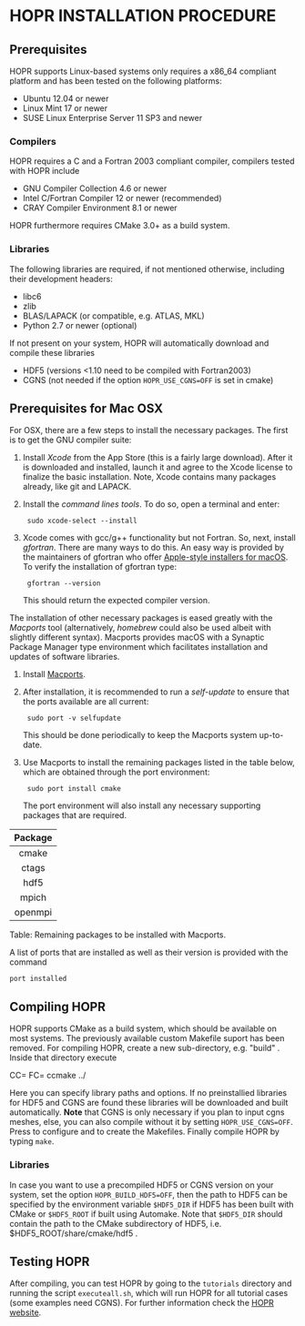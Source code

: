 # HOPR INSTALLATION PROCEDURE


## Prerequisites

HOPR supports Linux-based systems only requires a x86_64
compliant platform and has been tested on the following platforms:

- Ubuntu 12.04 or newer
- Linux Mint 17 or newer
- SUSE Linux Enterprise Server 11 SP3 and newer


### Compilers

HOPR requires a C and a Fortran 2003 compliant compiler,
compilers tested with HOPR include

- GNU Compiler Collection 4.6 or newer
- Intel C/Fortran Compiler 12 or newer (recommended)
- CRAY Compiler Environment 8.1 or newer

HOPR furthermore requires CMake 3.0+ as a build system.

### Libraries

The following libraries are required, if not mentioned
otherwise, including their development headers:

- libc6
- zlib
- BLAS/LAPACK (or compatible, e.g. ATLAS, MKL)
- Python 2.7 or newer (optional)

If not present on your system, HOPR will automatically
download and compile these libraries

- HDF5 (versions <1.10 need to be compiled with Fortran2003)
- CGNS (not needed if the option `HOPR_USE_CGNS=OFF` is set in cmake)

## Prerequisites for Mac OSX

For OSX, there are a few steps to install the necessary packages. The first is to get the GNU compiler suite:

1. Install *Xcode* from the App Store (this is a fairly large download). After it is downloaded and installed, launch it and agree to the Xcode license to finalize the basic installation. Note, Xcode contains many packages already, like git and LAPACK.
2. Install the *command lines tools*. To do so, open a terminal and enter:

        sudo xcode-select --install

3. Xcode comes with gcc/g++ functionality but not Fortran. So, next, install *gfortran*. There are many ways to do this. An easy way is provided by the maintainers of gfortran who offer [Apple-style installers for macOS](https://github.com/fxcoudert/gfortran-for-macOS/releases). To verify the installation of gfortran type:

        gfortran --version

     This should return the expected compiler version. 
 
The installation of other necessary packages is eased greatly with the *Macports* tool (alternatively, *homebrew* could also be used albeit with slightly different syntax). Macports provides macOS with a Synaptic Package Manager type environment which facilitates installation and updates of software libraries.

1. Install [Macports](https://www.macports.org/install.php).
2. After installation, it is recommended to run a *self-update* to ensure that the ports available are all current:


        sudo port -v selfupdate

      This should be done periodically to keep the Macports system up-to-date.

3. Use Macports to install the remaining packages listed in the table below, which are obtained through the port environment:

        sudo port install cmake

     The port environment will also install any necessary supporting packages that are required.

  | Package |
  |:-------:|
  | cmake   |
  | ctags   |
  | hdf5    |
  | mpich   |
  | openmpi |

Table: Remaining packages to be installed with Macports.

A list of ports that are installed as well as their version is provided with the command

    port installed

## Compiling HOPR

HOPR supports CMake as a build system, which should be
available on most systems. The previously available
custom Makefile suport has been removed.
For compiling HOPR, create a new sub-directory,
e.g. "build" . Inside that directory execute
 
   CC=<C-Compiler> FC=<Fortran-Compiler>  ccmake ../

Here you can specify library paths and options. If no
preinstallied libraries for HDF5 and CGNS are found these
libraries will be downloaded and built automatically. 
**Note** that CGNS is only necessary if you plan to input cgns meshes, else, 
you can also compile without it by setting `HOPR_USE_CGNS=OFF`.
Press <c> to configure and <g> to create the Makefiles.
Finally compile HOPR by typing `make`.

### Libraries

In case you want to use a precompiled HDF5 or CGNS version
on your system, set the option `HOPR_BUILD_HDF5=OFF`, then 
the path to HDF5 can be specified by the environment variable
`$HDF5_DIR` if HDF5 has been built with CMake or `$HDF5_ROOT`
if built using Automake. Note that `$HDF5_DIR` should contain
the path to the CMake subdirectory of HDF5,
i.e. $HDF5_ROOT/share/cmake/hdf5 .

## Testing HOPR

After compiling, you can test HOPR by going to the
`tutorials` directory and running the script `executeall.sh`,
which will run HOPR for all tutorial cases (some examples need CGNS). For further
information check the [HOPR website](http://www.hopr-project.org/).

